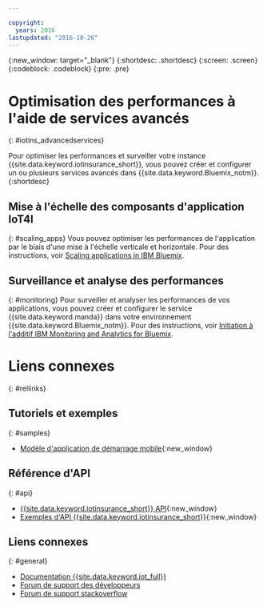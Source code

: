 ```yaml
---

copyright:
  years: 2016
lastupdated: "2016-10-26"
---
```


<!-- Common attributes used in the template are defined as follows: -->
{:new_window: target="\_blank"}
{:shortdesc: .shortdesc}
{:screen: .screen}
{:codeblock: .codeblock}
{:pre: .pre}


<!-- {{site.data.keyword.iotinsurance_full}}  {{site.data.keyword.iotinsurance_short}}  -->


# Optimisation des performances à l'aide de services avancés
{: #iotins_advancedservices}


Pour optimiser les performances et surveiller votre instance {{site.data.keyword.iotinsurance_short}}, vous pouvez créer et configurer
un ou plusieurs services avancés dans {{site.data.keyword.Bluemix_notm}}.
{:shortdesc}

## Mise à l'échelle des composants d'application IoT4I
{: #scaling_apps}
Vous pouvez optimiser les performances de l'application par le biais d'une mise à l'échelle verticale et horizontale. Pour des instructions, voir
[Scaling applications in IBM Bluemix](http://www.ibm.com/developerworks/cloud/library/cl-bluemix-autoscale/).

## Surveillance et analyse des performances
{: #monitoring}
Pour surveiller et analyser les performances de vos applications, vous pouvez créer et configurer le service {{site.data.keyword.manda}} dans votre environnement {{site.data.keyword.Bluemix_notm}}. Pour des instructions, voir [Initiation à l'additif IBM Monitoring and Analytics for Bluemix](https://console.ng.bluemix.net/docs/services/monana/index.html#gettingstartedtemplate).

<!-- ### Monitoring logging information with Logmet

https://console.ng.bluemix.net/docs/services/MessageHub/index.html#messagehub072
-->

<!--
### Monitoring with New Relic
For additional monitoring, you can use New Relic, a third-party service that provides monitoring metrics for your application. For instructions to create the New Relic service in your {{site.data.keyword.Bluemix_notm}} environment, see [Using New Relic](https://console.ng.bluemix.net/docs/runtimes/liberty/newRelic.html).
-->


# Liens connexes
{: #rellinks}

## Tutoriels et exemples
{: #samples}
* [Modèle d'application de démarrage mobile](https://github.com/ibm-watson-iot/ioti-mobile){:new_window}

## Référence d'API
{: #api}
* [{{site.data.keyword.iotinsurance_short}} API](https://iot4i-api-docs.mybluemix.net/){:new_window}
* [Exemples d'API {{site.data.keyword.iotinsurance_short}}](https://github.com/IBM-Bluemix/iot4i-api-examples-nodejs/#iot-for-insurance-api-examples){:new_window}

## Liens connexes
{: #general}
* [Documentation {{site.data.keyword.iot_full}}](https://console.ng.bluemix.net/docs/services/IoT/index.html)
* [Forum
de support des développeurs](https://developer.ibm.com/answers/search.html?f=&type=question&redirect=search%2Fsearch&sort=relevance&q=%2B[iot]%20%2B[bluemix])
* [Forum de support stackoverflow](http://stackoverflow.com/questions/tagged/ibm-bluemix)
